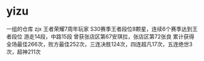 # yizu
一组的仓库
zjx
王者荣耀7周年玩家
S30赛季王者段位8颗星，连续6个赛季达到王者段位
游走14段，中路15段
曾获张店区第67安琪拉，张店区第72张良
累计获得全场最佳266次，败方最佳252次，三连决胜124次，四连超凡17次，五连绝世3次，超神211次
